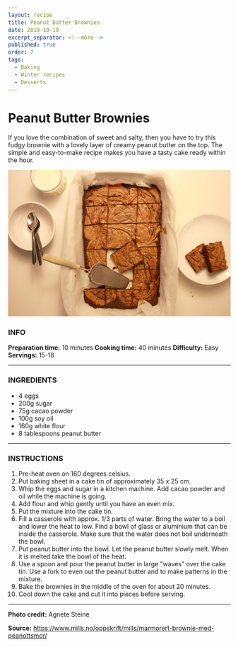 ```yaml
---
layout: recipe
title: Peanut Butter Brownies
date: 2019-10-19
excerpt_separator: <!--more-->
published: true
order: 7
tags:
  - Baking
  - Winter recipes
  - Desserts
---
```


# Peanut Butter Brownies

If you love the combination of sweet and salty, then you have to try this fudgy brownie with a lovely layer of creamy peanut butter on the top. The simple and easy-to-make recipe makes you have a tasty cake ready within the hour.

<!--more-->

[![Peanut butter Brownies](/_uploads/IMG_0352-1copy.jpg)](/_uploads/IMG_0352-1copy.jpg)


### INFO

**Preparation time:** 10 minutes
**Cooking time:** 40 minutes
**Difficulty:** Easy
**Servings:** 15-18

<hr>

### INGREDIENTS

- 4 eggs
- 200g sugar
- 75g cacao powder
- 100g soy oil
- 160g white flour
- 8 tablespoons peanut butter

<hr>

### INSTRUCTIONS

1. Pre-heat oven on 160 degrees celsius.
2. Put baking sheet in a cake tin of approximately 35 x 25 cm.
3. Whip the eggs and sugar in a kitchen machine. Add cacao powder and oil while the machine is going.
4. Add flour and whip gently until you have an even mix.
5. Put the mixture into the cake tin.
6. Fill a casserole with approx. 1/3 parts of water. Bring the water to a boil and lower the heat to low. Find a bowl of glass or aluminium that can be inside the casserole. Make sure that the water does not boil underneath the bowl.
7. Put peanut butter into the bowl. Let the peanut butter slowly melt. When it is melted take the bowl of the heat.
8. Use a spoon and pour the peanut butter in large "waves" over the cake tin. Use a fork to even out the peanut butter and to make patterns in the mixture.
9. Bake the brownies in the middle of the oven for about 20 minutes.
10. Cool down the cake and cut it into pieces before serving.

<hr>

**Photo credit:** Agnete Steine

**Source:** https://www.mills.no/oppskrift/mills/marmorert-brownie-med-peanottsmor/
